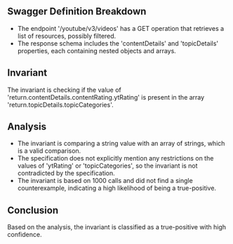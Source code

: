 ## Swagger Definition Breakdown
- The endpoint '/youtube/v3/videos' has a GET operation that retrieves a list of resources, possibly filtered.
- The response schema includes the 'contentDetails' and 'topicDetails' properties, each containing nested objects and arrays.

## Invariant
The invariant is checking if the value of 'return.contentDetails.contentRating.ytRating' is present in the array 'return.topicDetails.topicCategories'.

## Analysis
- The invariant is comparing a string value with an array of strings, which is a valid comparison.
- The specification does not explicitly mention any restrictions on the values of 'ytRating' or 'topicCategories', so the invariant is not contradicted by the specification.
- The invariant is based on 1000 calls and did not find a single counterexample, indicating a high likelihood of being a true-positive.

## Conclusion
Based on the analysis, the invariant is classified as a true-positive with high confidence.
